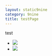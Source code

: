 ```yaml
---
layout: static9nine
category: 9nine
title: testPage
---
```

test

<div class="flexslider">
<ul class="slides">
<li><img src="https://pbs.twimg.com/media/C_yO5osUQAM0AtT.jpg" /></li>
<li><img src="https://pbs.twimg.com/media/C_NW-MIV0AAUU5s.jpg" /></li>
</ul>
</div>